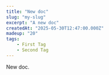 ```yaml
---
title: "New doc"
slug: "my-slug"
excerpt: "A new doc"
createdAt: "2025-05-30T12:47:00.000Z"
madeup: "20"
tags:
    - First Tag
    - Second Tag
---
```


New doc.
